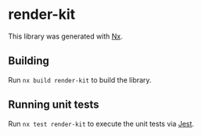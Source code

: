 # render-kit

This library was generated with [Nx](https://nx.dev).

## Building

Run `nx build render-kit` to build the library.

## Running unit tests

Run `nx test render-kit` to execute the unit tests via [Jest](https://jestjs.io).
